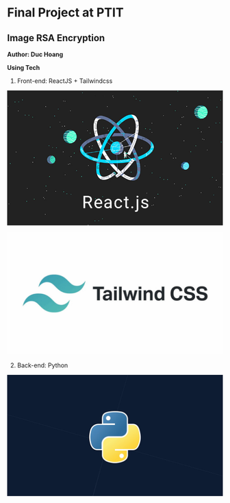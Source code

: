 # Final Project at PTIT

## Image RSA Encryption

**Author: Duc Hoang**

**Using Tech**

1. Front-end: ReactJS + Tailwindcss

![ReactJS](/readme/reactjs.jpg)

![Tailwindcss](/readme/tailwindcss.jpg)

2. Back-end: Python 

![Python](https://github.com/theweezar/final-project-image-encryption-rsa/blob/master/readme/python.jpeg)

